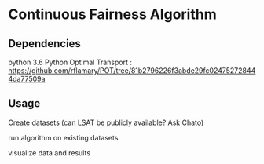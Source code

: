 # Continuous Fairness Algorithm

## Dependencies
python 3.6
Python Optimal Transport : https://github.com/rflamary/POT/tree/81b2796226f3abde29fc024752728444da77509a

## Usage
Create datasets (can LSAT be publicly available? Ask Chato)

run algorithm on existing datasets

visualize data and results

